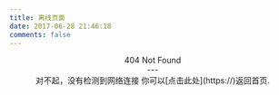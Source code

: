 ```yaml
---
title: 离线页面
date: 2017-06-28 21:46:18
comments: false
---
```

<center>404 Not Found<center>
---
<center>
对不起，没有检测到网络连接
你可以[点击此处](https://)返回首页.

</center>
<blockquote class="blockquote-center">
   
</blockquote>

